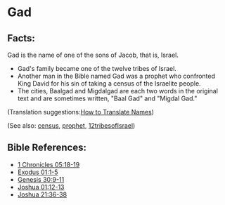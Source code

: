 # Gad #

## Facts: ##

Gad is the name of one of the sons of Jacob, that is, Israel.

 * Gad's family became one of the twelve tribes of Israel.
 * Another man in the Bible named Gad was a prophet who confronted King David for his sin of taking a census of the Israelite people.
 * The cities, Baalgad and Migdalgad are each two words in the original text and are sometimes written, "Baal Gad" and "Migdal Gad."

(Translation suggestions:[How to Translate Names](https://git.door43.org/Door43/en-ta-translate-vol1/src/master/content/translate_names.md))

(See also: [census](../other/census.md), [prophet](../kt/prophet.md), [12tribesofIsrael](../other/12tribesofIsrael.md))

## Bible References: ##

* [1 Chronicles 05:18-19](https://door43.org/en/bible/notes/1ch/05/18)
* [Exodus 01:1-5](https://door43.org/en/bible/notes/exo/01/01)
* [Genesis 30:9-11](https://door43.org/en/bible/notes/gen/30/09)
* [Joshua 01:12-13](https://door43.org/en/bible/notes/jos/01/12)
* [Joshua 21:36-38](https://door43.org/en/bible/notes/jos/21/36)

